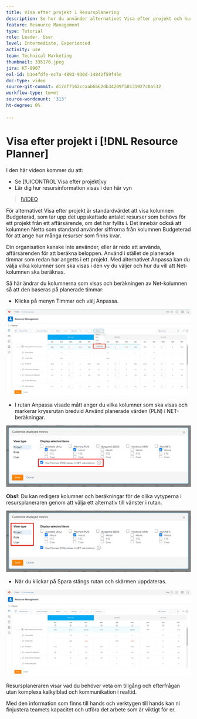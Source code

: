 ```yaml
---
title: Visa efter projekt i Resursplanering
description: Se hur du använder alternativet Visa efter projekt och hur resursinformation visas i den här vyn.
feature: Resource Management
type: Tutorial
role: Leader, User
level: Intermediate, Experienced
activity: use
team: Technical Marketing
thumbnail: 335170.jpeg
jira: KT-8907
exl-id: b1e4fdfe-ec7a-4893-930d-14842f59f45e
doc-type: video
source-git-commit: d17df7162ccaab6b62db34209f50131927c0a532
workflow-type: tm+mt
source-wordcount: '313'
ht-degree: 0%

---
```


# Visa efter projekt i [!DNL Resource Planner]

I den här videon kommer du att:

* Se [!UICONTROL Visa efter projekt]vy
* Lär dig hur resursinformation visas i den här vyn

>[!VIDEO](https://video.tv.adobe.com/v/3431633/?quality=12&learn=on&enablevpops&captions=swe)

För alternativet Visa efter projekt är standardvärdet att visa kolumnen Budgeterad, som tar upp det uppskattade antalet resurser som behövs för ett projekt från ett affärsärende, om det har fyllts i. Det innebär också att kolumnen Netto som standard använder siffrorna från kolumnen Budgeterad för att ange hur många resurser som finns kvar.

Din organisation kanske inte använder, eller är redo att använda, affärsärenden för att beräkna beloppen. Använd i stället de planerade timmar som redan har angetts i ett projekt. Med alternativet Anpassa kan du välja vilka kolumner som ska visas i den vy du väljer och hur du vill att Net-kolumnen ska beräknas.

Så här ändrar du kolumnerna som visas och beräkningen av Net-kolumnen så att den baseras på planerade timmar:

* Klicka på menyn Timmar och välj Anpassa.

![Anpassa alternativ i listruta](assets/NetHours01.png)

* I rutan Anpassa visade mått anger du vilka kolumner som ska visas och markerar kryssrutan bredvid Använd planerade värden (PLN) i NET-beräkningar.

![Använd planerade värden i alternativet NET-beräkningar](assets/NetHours02.png)

**Obs!**: Du kan redigera kolumner och beräkningar för de olika vytyperna i resursplaneraren genom att välja ett alternativ till vänster i rutan.

![Visa typalternativ](assets/NetHours03.jpg)

* När du klickar på Spara stängs rutan och skärmen uppdateras.

![Resursplaneringsverktyget](assets/NetHours04.jpg)

Resursplaneraren visar vad du behöver veta om tillgång och efterfrågan utan komplexa kalkylblad och kommunikation i realtid.

Med den information som finns till hands och verktygen till hands kan ni finjustera teamets kapacitet och utföra det arbete som är viktigt för er.
